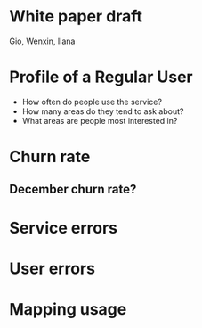 White paper draft
================
Gio, Wenxin, Ilana

Profile of a Regular User
=========================

-   How often do people use the service?
-   How many areas do they tend to ask about?
-   What areas are people most interested in?

Churn rate
==========

December churn rate?
--------------------

Service errors
==============

User errors
===========

Mapping usage
=============
